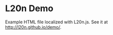 L20n Demo
=========

Example HTML file localized with L20n.js.  See it at http://l20n.github.io/demo/.
